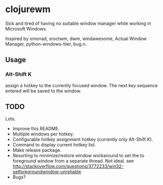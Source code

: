 # clojurewm

Sick and tired of having no suitable window manager while working in Microsoft
Windows.

Inspired by xmonad, sroctwm, dwm, windawesome, Actual Window Manager,
python-windows-tiler, bug.n.

## Usage
### Alt-Shift K 
assign a hotkey to the currently focused window. The next key sequence
entered will be saved to the window.
    
## TODO
Lots.
* Improve this README.
* Multiple windows per hotkey.
* Configurable hotkey assignment hotkey (currently only Alt-Shift K).
* Command to display current hotkey list.
* Make release package.
* Resorting to minimize/restore window workaround to set the to foreground 
  window from a separate thread. Not ideal. see 
  http://stackoverflow.com/questions/3772233/win32-setforegroundwindow-unreliable
* Bugs?
